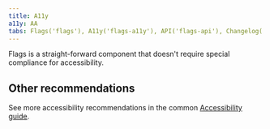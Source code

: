 ```yaml
---
title: A11y
a11y: AA
tabs: Flags('flags'), A11y('flags-a11y'), API('flags-api'), Changelog('flags-changelog')
---
```


Flags is a straight-forward component that doesn't require special compliance for accessibility.

## Other recommendations

See more accessibility recommendations in the common [Accessibility guide](/core-principles/a11y/#contrast).
